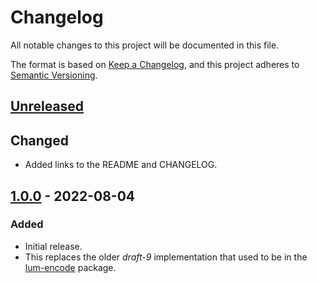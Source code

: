 # Changelog
All notable changes to this project will be documented in this file.

The format is based on [Keep a Changelog](https://keepachangelog.com/en/1.0.0/),
and this project adheres to [Semantic Versioning](https://semver.org/spec/v2.0.0.html).

## [Unreleased]

## Changed
- Added links to the README and CHANGELOG.

## [1.0.0] - 2022-08-04
### Added
- Initial release.
- This replaces the older *draft-9* implementation that used to be in the 
[lum-encode](https://github.com/supernovus/lum.encode.php) package.

[Unreleased]: https://github.com/supernovus/lum.ubjson.php/compare/v1.0.0...HEAD
[1.0.0]: https://github.com/supernovus/lum.ubjson.php/releases/tag/v1.0.0

